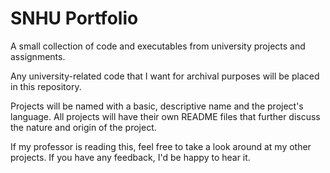 # SNHU Portfolio

A small collection of code and executables from university projects and assignments. 

Any university-related code that I want for archival purposes will be placed in this repository.

Projects will be named with a basic, descriptive name and the project's language.
All projects will have their own README files that further discuss the nature and origin of the project.

If my professor is reading this, feel free to take a look around at my other projects. If you have any feedback, I'd be happy to hear it.

